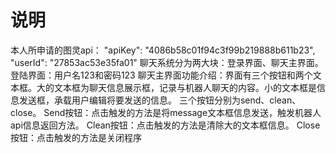 
# 说明
本人所申请的图灵api：
"apiKey": "4086b58c01f94c3f99b219888b611b23",
"userId": "27853ac53e35fa01"
聊天系统分为两大块：登录界面、聊天主界面。
登陆界面：用户名123和密码123
聊天主界面功能介绍：界面有三个按钮和两个文本框。大的文本框为聊天信息展示框，记录与机器人聊天的内容。小的文本框是信息发送框，承载用户编辑将要发送的信息。
三个按钮分别为send、clean、close。
Send按钮：点击触发的方法是将message文本框信息发送，触发机器人api信息返回方法。
Clean按钮：点击触发的方法是清除大的文本框信息。
Close按钮：点击触发的方法是关闭程序
